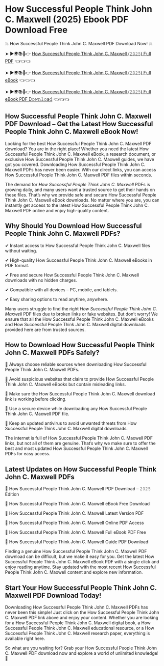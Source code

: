 # How Successful People Think John C. Maxwell (2025) Ebook PDF Download Free

💥 How Successful People Think John C. Maxwell PDF Download Now! 💥

➤ ►🌍📚📱👉 [How Successful People Think John C. Maxwell (𝟸𝟶𝟸𝟻) F𝚞ll PDF](https://getpdf.xyz/how-successful-people-think-john-c.-maxwell) 👈👈👈


➤ ►🌍📚📱👉 [How Successful People Think John C. Maxwell (𝟸𝟶𝟸𝟻) F𝚞ll eBook](https://getpdf.xyz/how-successful-people-think-john-c.-maxwell) 👈👈👈


➤ ►🌍📚📱👉 [How Successful People Think John C. Maxwell (𝟸𝟶𝟸𝟻) F𝚞ll eBook PDF D𝚘𝚠𝚗𝚕𝚘a𝚍](https://getpdf.xyz/how-successful-people-think-john-c.-maxwell) 👈👈👈


## How Successful People Think John C. Maxwell PDF Download – Get the Latest How Successful People Think John C. Maxwell eBook Now!

Looking for the best How Successful People Think John C. Maxwell PDF download? You are in the right place! Whether you need the latest How Successful People Think John C. Maxwell eBook, a research document, or exclusive How Successful People Think John C. Maxwell guides, we have got you covered. Downloading How Successful People Think John C. Maxwell PDFs has never been easier. With our direct links, you can access How Successful People Think John C. Maxwell PDF files within seconds.

The demand for *How Successful People Think John C. Maxwell* PDFs is growing daily, and many users want a trusted source to get their hands on these files. That’s why we provide safe and secure How Successful People Think John C. Maxwell eBook downloads. No matter where you are, you can instantly get access to the latest How Successful People Think John C. Maxwell PDF online and enjoy high-quality content.

## Why Should You Download How Successful People Think John C. Maxwell PDFs?

✔ Instant access to How Successful People Think John C. Maxwell files without waiting.

✔ High-quality How Successful People Think John C. Maxwell eBooks in PDF format.

✔ Free and secure How Successful People Think John C. Maxwell downloads with no hidden charges.

✔ Compatible with all devices – PC, mobile, and tablets.

✔ Easy sharing options to read anytime, anywhere.

Many users struggle to find the right *How Successful People Think John C. Maxwell* PDF files due to broken links or fake websites. But don’t worry! We ensure that all the How Successful People Think John C. Maxwell eBooks and How Successful People Think John C. Maxwell digital downloads provided here are from trusted sources.

## How to Download How Successful People Think John C. Maxwell PDFs Safely?

📌 Always choose reliable sources when downloading How Successful People Think John C. Maxwell PDFs.

📌 Avoid suspicious websites that claim to provide How Successful People Think John C. Maxwell eBooks but contain misleading links.

📌 Make sure the How Successful People Think John C. Maxwell download link is working before clicking.

📌 Use a secure device while downloading any How Successful People Think John C. Maxwell PDF file.

📌 Keep an updated antivirus to avoid unwanted threats from How Successful People Think John C. Maxwell digital downloads.

The internet is full of How Successful People Think John C. Maxwell PDF links, but not all of them are genuine. That’s why we make sure to offer the best and most updated How Successful People Think John C. Maxwell PDFs for easy access.

## Latest Updates on How Successful People Think John C. Maxwell PDFs

🔹 How Successful People Think John C. Maxwell PDF Download – 𝟸𝟶𝟸𝟻 Edition

🔹 How Successful People Think John C. Maxwell eBook Free Download

🔹 How Successful People Think John C. Maxwell Latest Version PDF

🔹 How Successful People Think John C. Maxwell Online PDF Access

🔹 How Successful People Think John C. Maxwell Full eBook PDF Free

🔹 How Successful People Think John C. Maxwell Guide PDF Download

Finding a genuine How Successful People Think John C. Maxwell PDF download can be difficult, but we make it easy for you. Get the latest How Successful People Think John C. Maxwell eBook PDF with a single click and enjoy reading anytime. Stay updated with the most recent How Successful People Think John C. Maxwell content and explore new information.

## Start Your How Successful People Think John C. Maxwell PDF Download Today!

Downloading How Successful People Think John C. Maxwell PDFs has never been this simple! Just click on the How Successful People Think John C. Maxwell PDF link above and enjoy your content. Whether you are looking for a How Successful People Think John C. Maxwell digital book, a How Successful People Think John C. Maxwell educational resource, or a How Successful People Think John C. Maxwell research paper, everything is available right here.

So what are you waiting for? Grab your How Successful People Think John C. Maxwell PDF download now and explore a world of unlimited knowledge! 🚀